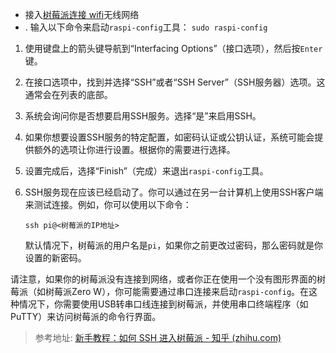 - 接入[树莓派连接 wifi](树莓派连接%20wifi.md)无线网络
- . 输入以下命令来启动`raspi-config`工具：
    `sudo raspi-config`
1. 使用键盘上的箭头键导航到“Interfacing Options”（接口选项），然后按`Enter`键。
2. 在接口选项中，找到并选择“SSH”或者“SSH Server”（SSH服务器）选项。这通常会在列表的底部。
3. 系统会询问你是否想要启用SSH服务。选择“是”来启用SSH。
4. 如果你想要设置SSH服务的特定配置，如密码认证或公钥认证，系统可能会提供额外的选项让你进行设置。根据你的需要进行选择。
5. 设置完成后，选择“Finish”（完成）来退出`raspi-config`工具。
6. SSH服务现在应该已经启动了。你可以通过在另一台计算机上使用SSH客户端来测试连接。例如，你可以使用以下命令：
    
    `ssh pi@<树莓派的IP地址>`
    
    默认情况下，树莓派的用户名是`pi`，如果你之前更改过密码，那么密码就是你设置的新密码。

请注意，如果你的树莓派没有连接到网络，或者你正在使用一个没有图形界面的树莓派（如树莓派Zero W），你可能需要通过串口连接来启动`raspi-config`。在这种情况下，你需要使用USB转串口线连接到树莓派，并使用串口终端程序（如PuTTY）来访问树莓派的命令行界面。

> 参考地址: [新手教程：如何 SSH 进入树莓派 - 知乎 (zhihu.com)](https://zhuanlan.zhihu.com/p/66735155)